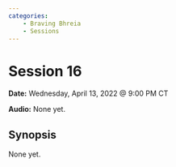 ```yaml
---
categories:
    - Braving Bhreia
    - Sessions
---
```

# Session 16

**Date:** Wednesday, April 13, 2022 @ 9:00 PM CT

**Audio:** None yet.

## Synopsis

None yet.
